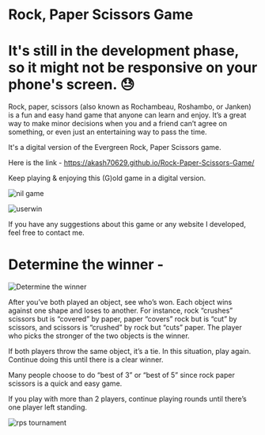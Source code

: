 # Rock, Paper Scissors Game

# It's still in the development phase, so it might not be responsive on your phone's screen. 😓


Rock, paper, scissors (also known as Rochambeau, Roshambo, or Janken) is a fun and easy hand game that anyone can learn and enjoy. It’s a great way to make minor decisions when you and a friend can’t agree on something, or even just an entertaining way to pass the time.


It's a digital version of the Evergreen Rock, Paper Scissors game.

Here is the link -  https://akash70629.github.io/Rock-Paper-Scissors-Game/

Keep playing & enjoying this (G)old game in a digital version. 

![nil game](https://github.com/akash70629/Rock-Paper-Scissors-Game/assets/76689571/5734c741-47d7-471b-a8be-9d78b883a2a2)

![userwin](https://github.com/akash70629/Rock-Paper-Scissors-Game/assets/76689571/48fb24be-01bf-492f-8a63-e2864fa66124)

If you have any suggestions about this game or any website I developed, feel free to contact me.


# Determine the winner - 

![Determine the winner](https://github.com/akash70629/Rock-Paper-Scissors-Game/assets/76689571/c29752c5-9822-49d9-b700-e4401d8760a0)

After you’ve both played an object, see who’s won. Each object wins against one shape and loses to another. For instance, rock “crushes” scissors but is “covered” by paper, paper “covers” rock but is “cut” by scissors, and scissors is “crushed” by rock but “cuts” paper. The player who picks the stronger of the two objects is the winner.

If both players throw the same object, it’s a tie. In this situation, play again. Continue doing this until there is a clear winner.

Many people choose to do “best of 3” or “best of 5” since rock paper scissors is a quick and easy game.

If you play with more than 2 players, continue playing rounds until there’s one player left standing.

![rps tournament](https://github.com/akash70629/Rock-Paper-Scissors-Game/assets/76689571/b73d04b2-54a3-42a6-8837-28449cb378af)

